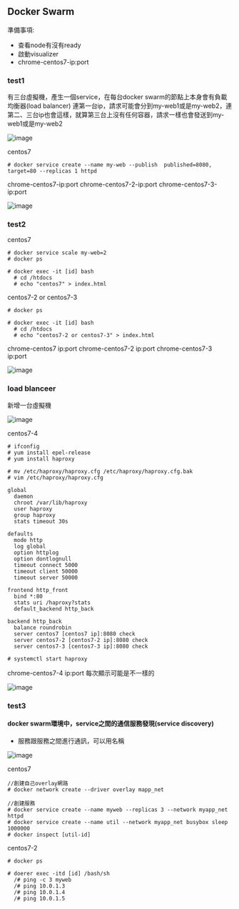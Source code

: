 ## Docker Swarm
準備事項:
* 查看node有沒有ready
* 啟動visualizer
* chrome-centos7-ip:port

### test1
有三台虛擬機，產生一個service，在每台docker swarm的節點上本身會有負載均衡器(load balancer)
連第一台ip，請求可能會分到my-web1或是my-web2，連第二、三台ip也會這樣，就算第三台上沒有任何容器，請求一樣也會發送到my-web1或是my-web2

![image]()

centos7
```
# docker service create --name my-web --publish  published=8080, target=80 --replicas 1 httpd
```
chrome-centos7-ip:port
chrome-centos7-2-ip:port
chrome-centos7-3-ip:port

![image](https://github.com/zixxizxx/Liux-note/blob/main/110-1%20Docker/image/20211207/1207-1.jpg)

### test2
centos7
```
# docker service scale my-web=2
# docker ps

# docker exec -it [id] bash
  # cd /htdocs
  # echo "centos7" > index.html
```
centos7-2 or centos7-3
```
# docker ps

# docker exec -it [id] bash
  # cd /htdocs
  # echo "centos7-2 or centos7-3" > index.html
```
chrome-centos7 ip:port
chrome-centos7-2 ip:port
chrome-centos7-3 ip:port

![image]()

### load blanceer
新增一台虛擬機

![image]()

centos7-4
```
# ifconfig
# yum install epel-release
# yum install haproxy

# mv /etc/haproxy/haproxy.cfg /etc/haproxy/haproxy.cfg.bak
# vim /etc/haproxy/haproxy.cfg

global
  daemon
  chroot /var/lib/haproxy
  user haproxy
  group haproxy
  stats timeout 30s

defaults
  mode http
  log global
  option httplog
  option dontlognull
  timeout connect 5000
  timeout client 50000
  timeout server 50000

frontend http_front
  bind *:80
  stats uri /haproxy?stats
  default_backend http_back

backend http_back
  balance roundrobin
  server centos7 [centos7 ip]:8080 check
  server centos7-2 [centos7-2 ip]:8080 check
  server centos7-3 [centos7-3 ip]:8080 check
  
# systemctl start haproxy
```
chrome-centos7-4 ip:port 每次顯示可能是不一樣的

![image](https://github.com/zixxizxx/Liux-note/blob/main/110-1%20Docker/image/20211207/1207-2.jpg)

### test3
#### docker swarm環境中，service之間的通信服務發現(service discovery)
* 服務跟服務之間進行通訊，可以用名稱

![image]()

centos7
```
//創建自己overlay網路
# docker network create --driver overlay mapp_net

//創建服務
# docker service create --name myweb --replicas 3 --network myapp_net httpd
# docker service create --name util --network myapp_net busybox sleep 1000000
# docker inspect [util-id]
```

centos7-2
```
# docker ps

# doerer exec -itd [id] /bash/sh
  /# ping -c 3 myweb
  /# ping 10.0.1.3
  /# ping 10.0.1.4
  /# ping 10.0.1.5
```


